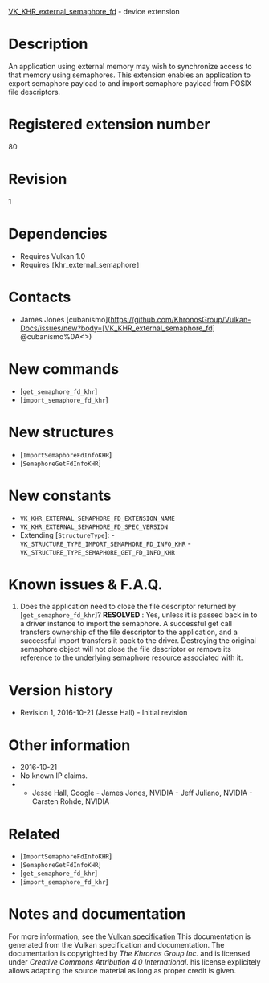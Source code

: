 [VK_KHR_external_semaphore_fd](https://www.khronos.org/registry/vulkan/specs/1.3-extensions/man/html/VK_KHR_external_semaphore_fd.html) - device extension

# Description
An application using external memory may wish to synchronize access to that
memory using semaphores.
This extension enables an application to export semaphore payload to and
import semaphore payload from POSIX file descriptors.

# Registered extension number
80

# Revision
1

# Dependencies
- Requires Vulkan 1.0
- Requires `[`khr_external_semaphore`]`

# Contacts
- James Jones [cubanismo](https://github.com/KhronosGroup/Vulkan-Docs/issues/new?body=[VK_KHR_external_semaphore_fd] @cubanismo%0A<<Here describe the issue or question you have about the VK_KHR_external_semaphore_fd extension>>)

# New commands
- [`get_semaphore_fd_khr`]
- [`import_semaphore_fd_khr`]

# New structures
- [`ImportSemaphoreFdInfoKHR`]
- [`SemaphoreGetFdInfoKHR`]

# New constants
- `VK_KHR_EXTERNAL_SEMAPHORE_FD_EXTENSION_NAME`
- `VK_KHR_EXTERNAL_SEMAPHORE_FD_SPEC_VERSION`
- Extending [`StructureType`]:  - `VK_STRUCTURE_TYPE_IMPORT_SEMAPHORE_FD_INFO_KHR`  - `VK_STRUCTURE_TYPE_SEMAPHORE_GET_FD_INFO_KHR`

# Known issues & F.A.Q.
1) Does the application need to close the file descriptor returned by
[`get_semaphore_fd_khr`]? **RESOLVED** : Yes, unless it is passed back in to a driver instance to import
the semaphore.
A successful get call transfers ownership of the file descriptor to the
application, and a successful import transfers it back to the driver.
Destroying the original semaphore object will not close the file descriptor
or remove its reference to the underlying semaphore resource associated with
it.

# Version history
- Revision 1, 2016-10-21 (Jesse Hall)  - Initial revision

# Other information
* 2016-10-21
* No known IP claims.
*   - Jesse Hall, Google  - James Jones, NVIDIA  - Jeff Juliano, NVIDIA  - Carsten Rohde, NVIDIA

# Related
- [`ImportSemaphoreFdInfoKHR`]
- [`SemaphoreGetFdInfoKHR`]
- [`get_semaphore_fd_khr`]
- [`import_semaphore_fd_khr`]

# Notes and documentation
For more information, see the [Vulkan specification](https://www.khronos.org/registry/vulkan/specs/1.3-extensions/html/vkspec.html)
This documentation is generated from the Vulkan specification and documentation.
The documentation is copyrighted by *The Khronos Group Inc.* and is licensed under *Creative Commons Attribution 4.0 International*.
his license explicitely allows adapting the source material as long as proper credit is given.
        